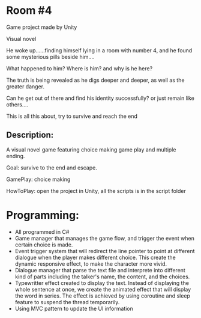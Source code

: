 # Room #4

Game project made by Unity

Visual novel

He woke up......finding himself lying in a room with number 4, and he found some mysterious pills beside him....

What happened to him? Where is him? and why is he here?

The truth is being revealed as he digs deeper and deeper, as well as the greater danger.

Can he get out of there and find his identity successfully? or just remain like others....

This is all this about, try to survive and reach the end

## Description:

A visual novel game featuring choice making game play and multiple ending.

Goal: survive to the end and escape.

GamePlay: choice making

HowToPlay: open the project in Unity, all the scripts is in the script folder

# Programming:
- All programmed in C#
- Game manager that manages the game flow, and trigger the event when certain choice is made.
- Event trigger system that will redirect the line pointer to point at different dialogue when the player makes different choice. This create the dynamic responsive effect, to make the character more vivid.
- Dialogue manager that parse the text file and interprete into different kind of parts including the talker's name, the content, and the choices.
- Typewritter effect created to display the text. Instead of displaying the whole sentence at once, we create the animated effect that will display the word in series. The effect is achieved by using coroutine and sleep feature to suspend the thread temporarily.
- Using MVC pattern to update the UI information
